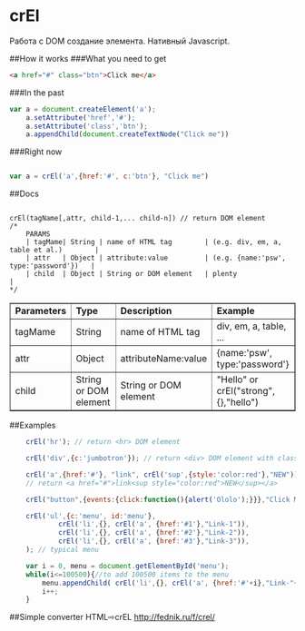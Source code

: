 # crEl
Работа с DOM создание элемента. Нативный Javascript.

##How it works
###What you need to get
```html
<a href="#" class="btn">Click me</a>
```
###In the past 
```javascript
var a = document.createElement('a');
    a.setAttribute('href','#');
    a.setAttribute('class','btn');
    a.appendChild(document.createTextNode("Click me"))

``` 
###Right now 
```javascript

var a = crEl('a',{href:'#', c:'btn'}, "Click me")

```  

##Docs
```

crEl(tagName[,attr, child-1,... child-n]) // return DOM element
/*
    PARAMS
    | tagMame| String | name of HTML tag        | (e.g. div, em, a, table et al.)        |
    | attr   | Object | attribute:value         | (e.g. {name:'psw', type:'password'})   |
    | child  | Object | String or DOM element   | plenty                                 |
*/
```  

<table border="1" width="100%">
    <tr>
      <td><strong>Parameters</strong></td>
      <td><strong>Type</strong></td>
      <td><strong>Description</strong></td>
      <td><strong>Example</strong></td>
    </tr>
    <tr>
      <td>tagMame</td>
      <td>String</td>
      <td>name of HTML tag</td>
      <td>div, em, a, table, ...</td>
    </tr>
    <tr>
      <td>attr</td>
      <td>Object</td>
      <td>attributeName:value </td>
      <td>{name:'psw', type:'password'}</td>
    </tr>
    <tr>
      <td>child</td>
      <td>String or DOM element</td>
      <td>String or DOM element</td>
      <td>&quot;Hello&quot; or crEl(&quot;strong&quot;,{},&quot;hello&quot;)</td>
    </tr>
</table>


##Examples
```javascript
    crEl('hr'); // return <hr> DOM element
```  
```javascript    
    crEl('div',{c:'jumbotron'}); // return <div> DOM element with class jumbotron
```  
```javascript    
    crEl('a',{href:'#'}, "link", crEl('sup',{style:'color:red'},"NEW")); 
    // return <a href="#">link<sup style="color:red">NEW</sup></a>
```  
```javascript    
    crEl("button",{events:{click:function(){alert('Ololo');}}},"Click Me"); // button with event click
```  
```javascript
    crEl('ul',{c:'menu', id:'menu'},
            crEl('li',{}, crEl('a', {href:'#1'},"Link-1")),
            crEl('li',{}, crEl('a', {href:'#2'},"Link-2")),
            crEl('li',{}, crEl('a', {href:'#3'},"Link-3")),
    ); // typical menu
```  
```javascript
    var i = 0, menu = document.getElementById('menu');
    while(i<=100500){//to add 100500 items to the menu
        menu.appendChild( crEl('li',{}, crEl('a', {href:'#'+i},"Link-"+i)) ); 
        i++;
    }
```  


##Simple converter HTML⇨crEL
http://fednik.ru/f/crel/




